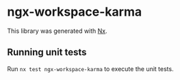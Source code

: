 # ngx-workspace-karma

This library was generated with [Nx](https://nx.dev).

## Running unit tests

Run `nx test ngx-workspace-karma` to execute the unit tests.
